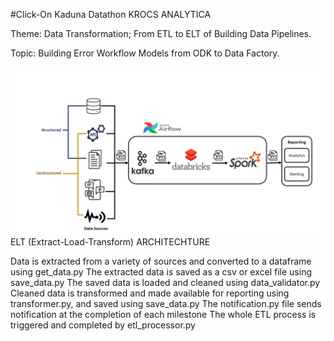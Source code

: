 #Click-On Kaduna Datathon
KROCS ANALYTICA

Theme: Data Transformation; From ETL to ELT of
Building Data Pipelines.

Topic: Building Error Workflow Models from ODK to
Data Factory.

<img src=https://github.com/Krocs-Analytica/cok_datathon/blob/remodelling/ELT%20Architechture.PNG> 
ELT (Extract-Load-Transform) ARCHITECHTURE


Data is extracted from a variety of sources and converted to a dataframe using get_data.py 
The extracted data is saved as a csv or excel file using save_data.py
The saved data is loaded and cleaned using data_validator.py
Cleaned data is transformed and made available for reporting using transformer.py, and saved using save_data.py
The notification.py file sends notification at the completion of each milestone
The whole ETL process is triggered and completed by etl_processor.py

